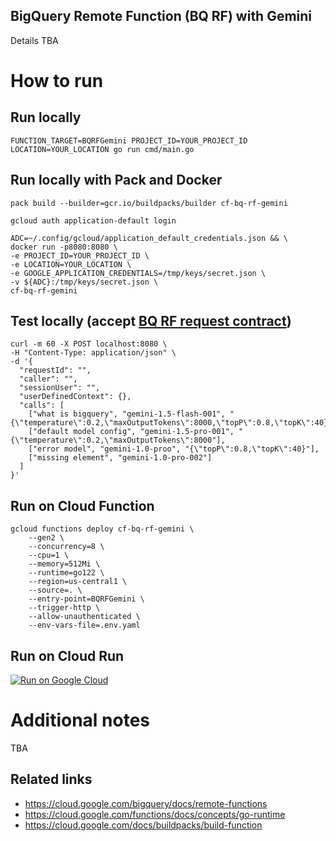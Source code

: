 BigQuery Remote Function (BQ RF) with Gemini
-----------------------------
Details TBA

# How to run
## Run locally
```
FUNCTION_TARGET=BQRFGemini PROJECT_ID=YOUR_PROJECT_ID LOCATION=YOUR_LOCATION go run cmd/main.go
```

## Run locally with Pack and Docker
```
pack build --builder=gcr.io/buildpacks/builder cf-bq-rf-gemini

gcloud auth application-default login

ADC=~/.config/gcloud/application_default_credentials.json && \
docker run -p8080:8080 \
-e PROJECT_ID=YOUR_PROJECT_ID \
-e LOCATION=YOUR_LOCATION \
-e GOOGLE_APPLICATION_CREDENTIALS=/tmp/keys/secret.json \
-v ${ADC}:/tmp/keys/secret.json \
cf-bq-rf-gemini
```

## Test locally (accept [BQ RF request contract](https://cloud.google.com/bigquery/docs/remote-functions#input_format))
```
curl -m 60 -X POST localhost:8080 \
-H "Content-Type: application/json" \
-d '{
  "requestId": "",
  "caller": "",
  "sessionUser": "",
  "userDefinedContext": {},
  "calls": [
    ["what is bigquery", "gemini-1.5-flash-001", "{\"temperature\":0.2,\"maxOutputTokens\":8000,\"topP\":0.8,\"topK\":40}"],
    ["default model config", "gemini-1.5-pro-001", "{\"temperature\":0.2,\"maxOutputTokens\":8000"],
    ["error model", "gemini-1.0-proo", "{\"topP\":0.8,\"topK\":40}"],
    ["missing element", "gemini-1.0-pro-002"]
  ]
}'
```

## Run on Cloud Function
```
gcloud functions deploy cf-bq-rf-gemini \
    --gen2 \
    --concurrency=8 \
    --cpu=1 \
    --memory=512Mi \
    --runtime=go122 \
    --region=us-central1 \
    --source=. \
    --entry-point=BQRFGemini \
    --trigger-http \
    --allow-unauthenticated \
    --env-vars-file=.env.yaml
```

## Run on Cloud Run
[![Run on Google Cloud](https://deploy.cloud.run/button.svg)](https://deploy.cloud.run)

# Additional notes
TBA

## Related links
* https://cloud.google.com/bigquery/docs/remote-functions
* https://cloud.google.com/functions/docs/concepts/go-runtime
* https://cloud.google.com/docs/buildpacks/build-function
